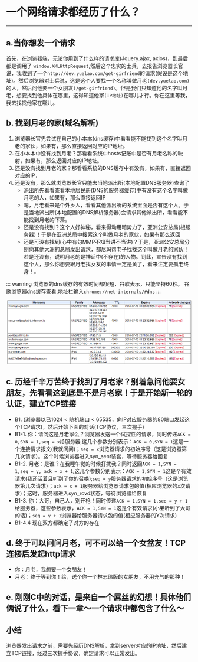 # 一个网络请求都经历了什么？

-------

## a.当你想发一个请求

首先，在浏览器端，无论你用到了什么样的请求库(Jquery.ajax, axios)，到最后都是调用了 `window.XMLHttpRequest`,然后这个忠实的士兵，去报告浏览器长官说，我收到了一个`http://dev.yuelao.com/get-girfriend`的请求(假设是这个地址)。然后浏览器对士兵说，这是这个人要找一个名称叫做月老`(dev.yuelao.com)`的人，然后问他要一个女朋友`(/get-girfriend)`。但是我们只知道他的名字叫月老，想要找到他具体在哪里，这得知道他家`(IP地址)`在哪儿才行。你在这里等我，我去找找他家在哪儿。

## b. 找到月老的家(域名解析)

1. 浏览器长官先尝试在自己的小本本(dns缓存)中看看能不能找到这个名字叫月老的家伙，如果有，那么直接返回对应的IP地址。
2. 在小本本中没有找到月老？那看看系统中hosts记账中是否有月老名称的映射，如果有，那么返回对应的IP地址。
3. 还是没有找到月老的家？那看看系统的DNS缓存中有没有，如果有，直接返回对应的IP，
4. 还是没有，那么就浏览器长官只能去当地派出所(本地配置DNS服务器)查询了
    * 派出所先看看查看本地居民册(DNS的服务器缓存)中有没有这个名字叫做月老的人，如果有，那么直接返回IP
    * 嗯，月老看来是个外乡人，看看其他派出所的系统里面是否有这个人。于是当地派出所(本地配置的DNS解析服务器)会请求其他派出所，看看能不能找到月老的下落。
    * 还是没有找到？这个人好神秘，看来得动用暗势力了，亚洲公安总局(根服务器)！于是在亚洲总局中搜索这个叫做月老的家伙，如果有那么返回
    * 还是可没有找到(心中有句MMP不知当讲不当讲)？于是，亚洲公安总局分别向其他大洲的总局发出请求，都尼玛帮老子找找这个叫做月老的家伙！若是还没有，说明月老的是神话中(不存在)的人物。到此，宣告没有找到这个人，那么你想要跟月老找女友的事情一定是黄了，看来注定要孤老终身！。

::: warning
浏览器的dns缓存的有效时间都很短，谷歌表示，只能坚持60秒。
谷歌浏览器dns缓存查看,地址栏输入`chrome://net-internals/#dns`
:::

![谷歌浏览器dns缓存](./images/chrome-chche-dns.png)

## c. 历经千辛万苦终于找到了月老家？别着急问他要女朋友，先看看这到底是不是月老家！于是开始新一轮的认证，建立TCP链接

* B1. (浏览器以已1024 < 随机端口 < 65535，向IP对应服务器的80端口发起这个TCP请求)，然后开始下面的对话(TCP协议，三次握手)
* B1-1. 你：请问这是月老家么？浏览器发送一个试探性的请求，同时传递`ACK = 0,SYN = 1,seq = x`给服务器,这几个参数分别表示：`ACK = 0,SYN = 1`这是一个连接请求报文(我就问问)；`seq = x`浏览器请求的初始序号（这是浏览器第几次请求）。这个时候浏览器进入syn_sent装套，等待服务器给回复
* B1-2. 月老：是谁？在我睡午觉的时候打扰我？同时返回`ACK = 1,SYN = 1,seq = y, ack = x + 1`,这几个参数分别表示：`ACK = 1,SYN = 1`这是个有效请求(我还活着且听到了你的召唤);`seq = y`服务器请求的初始序号（这是浏览器第几次请求）；`ack = x + 1`服务器给浏览器请求包的值(相应浏览器的x次请求)；这时，服务器进入syn_rcvd状态，等待浏览器给恢复
* B1-3. 你：大哥，自己人，别开枪！同时传递`ACK = 1,SYN = 1,seq = y + 1`给服务器，这些参数表示，`ACK = 1,SYN = 1`这是个有效请求(小弟听到了大哥的话)；`seq = y + 1`浏览器给服务器请求包的值(相应服务器的Y次请求)
* B1-4.4 现在双方都确定了对方的存在

## d. 终于可以问问月老，可不可以给一个女盆友！TCP连接后发起http请求

* 你：月老，我想要一个女朋友！
* 月老：终于等到你！给，送个你一个林志玲版的女朋友，不用充气的那种！

## e. 刚刚C中的对话，是来自一个屌丝的幻想！具体他们俩说了什么，看下一章～一个请求中都包含了什么～

## 小结

浏览器发出请求之前，需要先经历DNS解析，拿到server对应的IP地址，然后建立TCP链接，经过三次握手协议，确定请求可以正常发出。